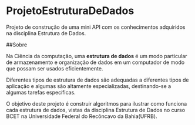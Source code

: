 # ProjetoEstruturaDeDados
Projeto de construção de uma mini API com os conhecimentos adquiridos na disciplina Estrutura de Dados.

##Sobre

Na Ciência da computação, uma **estrutura de dados** é um modo particular de armazenamento e organização de dados em um computador de modo que possam ser usados eficientemente.

Diferentes tipos de estrutura de dados são adequadas a diferentes tipos de aplicação e algumas são altamente especializadas, destinando-se a algumas tarefas específicas.

O objetivo deste projeto é construir algoritmos para ilustrar como funciona cada estrutura de dados, vistas da disciplina Estrutura de Dados no curso BCET na Universidade Federal do Recôncavo da Bahia(UFRB).

